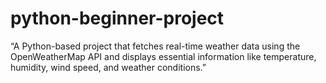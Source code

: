 # python-beginner-project
“A Python-based project that fetches real-time weather data using the OpenWeatherMap API and displays essential information like temperature, humidity, wind speed, and weather conditions.”
